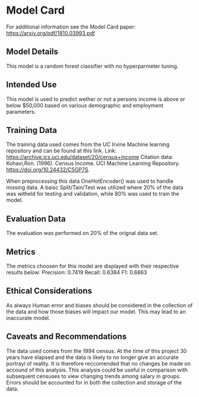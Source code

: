 # Model Card

For additional information see the Model Card paper: https://arxiv.org/pdf/1810.03993.pdf

## Model Details
This model is a random forest classifier with no hyperparmeter tuning.

## Intended Use
This model is used to predict wether or not a persons income is above or below $50,000 based on various demographic and employment parameters.

## Training Data
The training data used comes from the UC Irvine Machine learning repository and can be found at this link.
Link: https://archive.ics.uci.edu/dataset/20/census+income
Citation data: Kohavi,Ron. (1996). Census Income. UCI Machine Learning Repository. https://doi.org/10.24432/C5GP7S.

When preprocessing this data OneHotEncoder() was used to handle missing data. A baisc Split/Tain/Test was utilized where 20% of the data was witheld for testing and validation, while 80% was used to train the model. 

## Evaluation Data
The evaluation was performed on 20% of the orignal data set.

## Metrics
The metrics choosen for this model are displayed with their respective results below:
Precision: 0.7419
Recall: 0.6384
F1: 0.6863
## Ethical Considerations
As always Human error and biases should be considered in the collection of the data and how those biases will impact our model. This may lead to an inaccurate model.

## Caveats and Recommendations
The data used comes from the 1994 census. At the time of this project 30 years have elapsed and the data is likely to no longer give an accurate portrayl of reality. It is therefore reccomended that no changes be made on accound of this analysis. This analysis could be useful in comparison with subsequent censuses to view changing trends among salary in groups. Errors should be accounted for in both the collection and storage of the data.